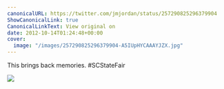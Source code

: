 ```yaml
---
canonicalURL: https://twitter.com/jmjordan/status/257290825296379904
ShowCanonicalLink: true
CanonicalLinkText: View original on
date: 2012-10-14T01:24:48+00:00
cover:
  image: "/images/257290825296379904-A5IUpHYCAAAYJZX.jpg"
---
```

This brings back memories. #SCStateFair

![](/images/257290825296379904-A5IUpHYCAAAYJZX.jpg)